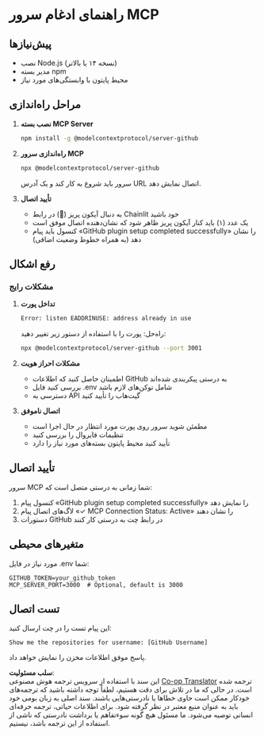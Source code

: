 <!--
CO_OP_TRANSLATOR_METADATA:
{
  "original_hash": "c4be907703b836d1a1c360db20da4de9",
  "translation_date": "2025-05-21T08:16:03+00:00",
  "source_file": "11-mcp/code_samples/github-mcp/MCP_SETUP.md",
  "language_code": "fa"
}
-->
# راهنمای ادغام سرور MCP

## پیش‌نیازها
- نصب Node.js (نسخه ۱۴ یا بالاتر)
- مدیر بسته npm
- محیط پایتون با وابستگی‌های مورد نیاز

## مراحل راه‌اندازی

1. **نصب بسته MCP Server**
   ```bash
   npm install -g @modelcontextprotocol/server-github
   ```

2. **راه‌اندازی سرور MCP**
   ```bash
   npx @modelcontextprotocol/server-github
   ```
   سرور باید شروع به کار کند و یک آدرس URL اتصال نمایش دهد.

3. **تأیید اتصال**
   - به دنبال آیکون پریز (🔌) در رابط Chainlit خود باشید
   - یک عدد (۱) باید کنار آیکون پریز ظاهر شود که نشان‌دهنده اتصال موفق است
   - کنسول باید پیام «GitHub plugin setup completed successfully» را نشان دهد (به همراه خطوط وضعیت اضافی)

## رفع اشکال

### مشکلات رایج

1. **تداخل پورت**
   ```bash
   Error: listen EADDRINUSE: address already in use
   ```
   راه‌حل: پورت را با استفاده از دستور زیر تغییر دهید:
   ```bash
   npx @modelcontextprotocol/server-github --port 3001
   ```

2. **مشکلات احراز هویت**
   - اطمینان حاصل کنید که اطلاعات GitHub به درستی پیکربندی شده‌اند
   - بررسی کنید فایل .env شامل توکن‌های لازم باشد
   - دسترسی به API گیت‌هاب را تأیید کنید

3. **اتصال ناموفق**
   - مطمئن شوید سرور روی پورت مورد انتظار در حال اجرا است
   - تنظیمات فایروال را بررسی کنید
   - تأیید کنید محیط پایتون بسته‌های مورد نیاز را دارد

## تأیید اتصال

سرور MCP شما زمانی به درستی متصل است که:
1. کنسول پیام «GitHub plugin setup completed successfully» را نمایش دهد
2. لاگ‌های اتصال پیام «✓ MCP Connection Status: Active» را نشان دهند
3. دستورات GitHub در رابط چت به درستی کار کنند

## متغیرهای محیطی

مورد نیاز در فایل .env شما:
```
GITHUB_TOKEN=your_github_token
MCP_SERVER_PORT=3000  # Optional, default is 3000
```

## تست اتصال

این پیام تست را در چت ارسال کنید:
```
Show me the repositories for username: [GitHub Username]
```
پاسخ موفق اطلاعات مخزن را نمایش خواهد داد.

**سلب مسئولیت**:  
این سند با استفاده از سرویس ترجمه هوش مصنوعی [Co-op Translator](https://github.com/Azure/co-op-translator) ترجمه شده است. در حالی که ما در تلاش برای دقت هستیم، لطفاً توجه داشته باشید که ترجمه‌های خودکار ممکن است حاوی خطاها یا نادرستی‌هایی باشند. سند اصلی به زبان بومی خود باید به عنوان منبع معتبر در نظر گرفته شود. برای اطلاعات حیاتی، ترجمه حرفه‌ای انسانی توصیه می‌شود. ما مسئول هیچ گونه سوءتفاهم یا برداشت نادرستی که ناشی از استفاده از این ترجمه باشد، نیستیم.